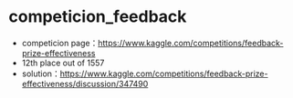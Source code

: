 # competicion_feedback
- competicion page：https://www.kaggle.com/competitions/feedback-prize-effectiveness
- 12th place out of 1557
- solution：https://www.kaggle.com/competitions/feedback-prize-effectiveness/discussion/347490 
